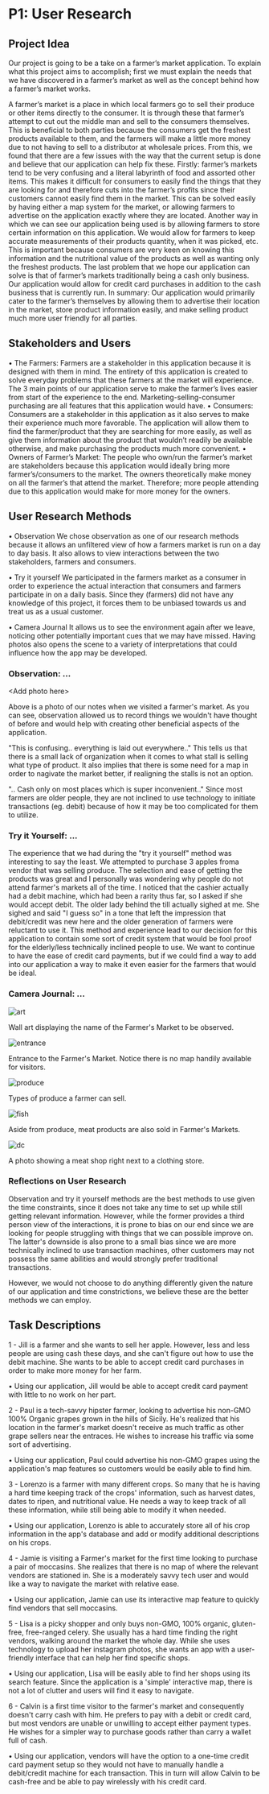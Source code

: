 # P1: User Research

## Project Idea

  Our project is going to be a take on a farmer’s market application. To explain what this project aims to accomplish; first we must explain the needs that we have discovered in a farmer’s market as well as the concept behind how a farmer’s market works.

  A farmer’s market is a place in which local farmers go to sell their produce or other items directly to the consumer. It is through these that farmer’s attempt to cut out the middle man and sell to the consumers themselves. This is beneficial to both parties because the consumers get the freshest products available to them, and the farmers will make a little more money due to not having to sell to a distributor at wholesale prices. From this, we found that there are a few issues with the way that the current setup is done and believe that our application can help fix these. Firstly: farmer’s markets tend to be very confusing and a literal labyrinth of food and assorted other items. This makes it difficult for consumers to easily find the things that they are looking for and therefore cuts into the farmer’s profits since their customers cannot easily find them in the market. This can be solved easily by having either a map system for the market, or allowing farmers to advertise on the application exactly where they are located. Another way in which we can see our application being used is by allowing farmers to store certain information on this application. We would allow for farmers to keep accurate measurements of their products quantity, when it was picked, etc. This is important because consumers are very keen on knowing this information and the nutritional value of the products as well as wanting only the freshest products. The last problem that we hope our application can solve is that of farmer’s markets traditionally being a cash only business. Our application would allow for credit card purchases in addition to the cash business that is currently run. In summary: Our application would primarily cater to the farmer’s themselves by allowing them to advertise their location in the market, store product information easily, and make selling product much more user friendly for all parties.

## Stakeholders and Users

•	The Farmers: Farmers are a stakeholder in this application because it is designed with them in mind. The entirety of this application is created to solve everyday problems that these farmers at the market will experience. The 3 main points of our application serve to make the farmer’s lives easier from start of the experience to the end. Marketing-selling-consumer purchasing are all features that this application would have. 
•	Consumers: Consumers are a stakeholder in this application as it also serves to make their experience much more favorable. The application will allow them to find the farmer/product that they are searching for more easily, as well as give them information about the product that wouldn’t readily be available otherwise, and make purchasing the products much more convenient. 
•	Owners of Farmer’s Market: The people who own/run the farmer’s market are stakeholders because this application would ideally bring more farmer’s/consumers to the market. The owners theoretically make money on all the farmer’s that attend the market. Therefore; more people attending due to this application would make for more money for the owners.  


## User Research Methods
• Observation
    We chose observation as one of our research methods because it allows an unfiltered view of how a farmers market is run on a day to day basis. It also allows to view interactions between the two stakeholders, farmers and consumers.
    
• Try it yourself
    We participated in the farmers market as a consumer in order to experience the actual interaction that consumers and farmers participate in on a daily basis. Since they (farmers) did not have any knowledge of this project, it forces them to be unbiased towards us and treat us as a usual customer.

• Camera Journal
    It allows us to see the environment again after we leave, noticing other potentially important cues that we may have missed. Having photos also opens the scene to a variety of interpretations that could influence how the app may be developed.

### Observation: ...

\<Add photo here\>

Above is a photo of our notes when we visited a farmer's  market. As you can see, observation allowed us to record things we wouldn't have thought of before and would help with creating other beneficial aspects of the application.

"This is confusing.. everything is laid out everywhere.."
  This tells us that there is a small lack of organization when it comes to what stall is selling what type of product. It also implies that there is some need for a map in order to nagivate the market better, if realigning the stalls is not an option.

".. Cash only on most places which is super inconvenient.."
  Since most farmers are older people, they are not inclined to use technology to initiate transactions (eg. debit) because of how it may be too complicated for them to utilize.

### Try it Yourself: ...

The experience that we had during the "try it yourself" method was interesting to say the least. We attempted to purchase 3 apples froma vendor that was selling produce. The selection and ease of getting the products was great and I personally was wondering why people do not attend farmer's markets all of the time. I noticed that the cashier actually had a debit machine, which had been a rarity thus far, so I asked if she would accept debit. The older lady behind the till actually sighed at me. She sighed and said "I guess so" in a tone that left the impression that debit/credit was new here and the older generation of farmers were reluctant to use it. This method and experience lead to our decision for this application to contain some sort of credit system that would be fool proof for the elderly/less technically inclined people to use. We want to continue to have the ease of credit card payments, but if we could find a way to add into our application a way to make it even easier for the farmers that would be ideal.

### Camera Journal: ...

![](http://i.imgur.com/OlqPRmB.png "art")

Wall art displaying the name of the Farmer's Market to be observed.

![](http://i.imgur.com/ScpwbmK.png "entrance")

Entrance to the Farmer's Market. Notice there is no map handily available for visitors.

![](http://i.imgur.com/P3kn3Tn.png "produce")

Types of produce a farmer can sell.

![](http://i.imgur.com/5u8EqcP.png "fish")

Aside from produce, meat products are also sold in Farmer's Markets.

![](http://i.imgur.com/8aP7eZD.png "dc")

A photo showing a meat shop right next to a clothing store.

### Reflections on User Research

  Observation and try it yourself methods are the best methods to use given the time constraints, since it does not take any time to set up while still getting relevant information. However, while the former provides a third person view of the interactions, it is prone to bias on our end since we are looking for people struggling with things that we can possible improve on. The latter's downside is also prone to a small bias since we are more technically inclined to use transaction machines, other customers may not possess the same abilities and would strongly prefer traditional transactions.
  
  However, we would not choose to do anything differently given the nature of our application and time constrictions, we believe these are the better methods we can employ.

## Task Descriptions

  1 - Jill is a farmer and she wants to sell her apple. However, less and less people are using cash these days, and she can't figure out how to use the debit machine. She wants to be able to accept credit card purchases in order to make more money for her farm.
    
• Using our application, Jill would be able to accept credit card payment with little to no work on her part.
  
  2 - Paul is a tech-savvy hipster farmer, looking to advertise his non-GMO 100% Organic grapes grown in the hills of Sicily. He's realized that his location in the farmer's market doesn't receive as much traffic as other grape sellers near the entraces. He wishes to increase his traffic via some sort of advertising.
  
• Using our application, Paul could advertise his non-GMO grapes using the application's map features so customers would be easily able to find him.
    
  3 - Lorenzo is a farmer with many different crops. So many that he is having a hard time keeping track of the crops' information, such as harvest dates, dates to ripen, and nutritional value. He needs a way to keep track of all these information, while still being able to modify it when needed.
  
• Using our application, Lorenzo is able to accurately store all of his crop information in the app's database and add or modify additional descriptions on his crops.
    
  4 - Jamie is visiting a Farmer's market for the first time looking to purchase a pair of moccasins. She realizes that there is no map of where the relevant vendors are stationed in. She is a moderately savvy tech user and would like a way to navigate the market with relative ease.
  
• Using our application, Jamie can use its interactive map feature to quickly find vendors that sell moccasins.
    
  5 - Lisa is a picky shopper and only buys non-GMO, 100% organic, gluten-free, free-ranged celery. She usually has a hard time finding the right vendors, walking around the market the whole day. While she uses technology to upload her instagram photos, she wants an app with a user-friendly interface that can help her find specific shops.
  
• Using our application, Lisa will be easily able to find her shops using its search feature. Since the application is a 'simple' interactive map, there is not a lot of clutter and users will find it easy to navigate.
    
  6 - Calvin is a first time visitor to the farmer's market and consequently doesn't carry cash with him. He prefers to pay with a debit or credit card, but most vendors are unable or unwilling to accept either payment types. He wishes for a simpler way to purchase goods rather than carry a wallet full of cash.
  
 • Using our application, vendors will have the option to a one-time credit card payment setup so they would not have to manually handle a debit/credit machine for each transaction. This in turn will allow Calvin to be cash-free and be able to pay wirelessly with his credit card.

<!-- 
## Resources
More insight into how to conduct certain methods
http://www.interaction-design.org/encyclopedia/
Sharp, H., Rogers, Y., and Preece, J. Interaction Design. (2002).
Moggridge, B. (2007) Designing Interactions. Cambridge, MA: The M.I.T. Press
http://designresearchtechniques.com/ - Even more research methods!
Task-centered Design Reading
Working through Task-Centered System Design. Greenberg, S. (2003) in Diaper, D. and Stanton, N. (Eds) The Handbook of Task Analysis for Human-Computer Interaction. Lawrence Erlbaum Associates.
-->
